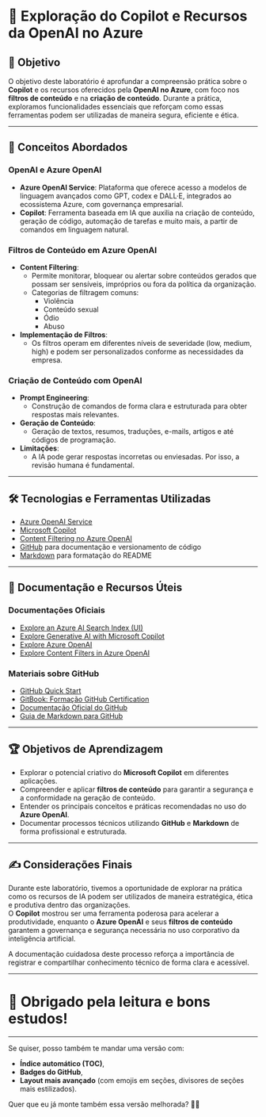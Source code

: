 # 🚀 Exploração do Copilot e Recursos da OpenAI no Azure

## 🎯 Objetivo

O objetivo deste laboratório é aprofundar a compreensão prática sobre o **Copilot** e os recursos oferecidos pela **OpenAI no Azure**, com foco nos **filtros de conteúdo** e na **criação de conteúdo**. Durante a prática, exploramos funcionalidades essenciais que reforçam como essas ferramentas podem ser utilizadas de maneira segura, eficiente e ética.

---

## 🧠 Conceitos Abordados

### OpenAI e Azure OpenAI

- **Azure OpenAI Service**: Plataforma que oferece acesso a modelos de linguagem avançados como GPT, codex e DALL·E, integrados ao ecossistema Azure, com governança empresarial.
- **Copilot**: Ferramenta baseada em IA que auxilia na criação de conteúdo, geração de código, automação de tarefas e muito mais, a partir de comandos em linguagem natural.

### Filtros de Conteúdo em Azure OpenAI

- **Content Filtering**:
  - Permite monitorar, bloquear ou alertar sobre conteúdos gerados que possam ser sensíveis, impróprios ou fora da política da organização.
  - Categorias de filtragem comuns:
    - Violência
    - Conteúdo sexual
    - Ódio
    - Abuso
- **Implementação de Filtros**:
  - Os filtros operam em diferentes níveis de severidade (low, medium, high) e podem ser personalizados conforme as necessidades da empresa.

### Criação de Conteúdo com OpenAI

- **Prompt Engineering**:
  - Construção de comandos de forma clara e estruturada para obter respostas mais relevantes.
- **Geração de Conteúdo**:
  - Geração de textos, resumos, traduções, e-mails, artigos e até códigos de programação.
- **Limitações**:
  - A IA pode gerar respostas incorretas ou enviesadas. Por isso, a revisão humana é fundamental.

---

## 🛠️ Tecnologias e Ferramentas Utilizadas

- [Azure OpenAI Service](https://learn.microsoft.com/en-us/azure/ai-services/openai/overview)
- [Microsoft Copilot](https://learn.microsoft.com/en-us/training/modules/explore-generative-ai-microsoft-copilot/)
- [Content Filtering no Azure OpenAI](https://learn.microsoft.com/en-us/training/modules/explore-content-filters-azure-openai/)
- [GitHub](https://github.com/) para documentação e versionamento de código
- [Markdown](https://docs.github.com/en/get-started/writing-on-github) para formatação do README

---

## 🔎 Documentação e Recursos Úteis

### Documentações Oficiais

- [Explore an Azure AI Search Index (UI)](https://learn.microsoft.com/en-us/training/modules/explore-azure-ai-search/)
- [Explore Generative AI with Microsoft Copilot](https://learn.microsoft.com/en-us/training/modules/explore-generative-ai-microsoft-copilot/)
- [Explore Azure OpenAI](https://learn.microsoft.com/en-us/training/modules/explore-azure-openai/)
- [Explore Content Filters in Azure OpenAI](https://learn.microsoft.com/en-us/training/modules/explore-content-filters-azure-openai/)

### Materiais sobre GitHub

- [GitHub Quick Start](https://github.com/)
- [GitBook: Formação GitHub Certification](https://app.gitbook.com/)
- [Documentação Oficial do GitHub](https://docs.github.com/)
- [Guia de Markdown para GitHub](https://docs.github.com/en/get-started/writing-on-github/working-with-advanced-formatting/creating-and-highlighting-code-blocks)

---

## 🏆 Objetivos de Aprendizagem

- Explorar o potencial criativo do **Microsoft Copilot** em diferentes aplicações.
- Compreender e aplicar **filtros de conteúdo** para garantir a segurança e a conformidade na geração de conteúdo.
- Entender os principais conceitos e práticas recomendadas no uso do **Azure OpenAI**.
- Documentar processos técnicos utilizando **GitHub** e **Markdown** de forma profissional e estruturada.

---

## ✍️ Considerações Finais

Durante este laboratório, tivemos a oportunidade de explorar na prática como os recursos de IA podem ser utilizados de maneira estratégica, ética e produtiva dentro das organizações.  
O **Copilot** mostrou ser uma ferramenta poderosa para acelerar a produtividade, enquanto o **Azure OpenAI** e seus **filtros de conteúdo** garantem a governança e segurança necessária no uso corporativo da inteligência artificial.

A documentação cuidadosa deste processo reforça a importância de registrar e compartilhar conhecimento técnico de forma clara e acessível.

---

# 🚀 Obrigado pela leitura e bons estudos!

---

Se quiser, posso também te mandar uma versão com:
- **Índice automático (TOC)**,
- **Badges do GitHub**,
- **Layout mais avançado** (com emojis em seções, divisores de seções mais estilizados).

Quer que eu já monte também essa versão melhorada? 🎨🚀
